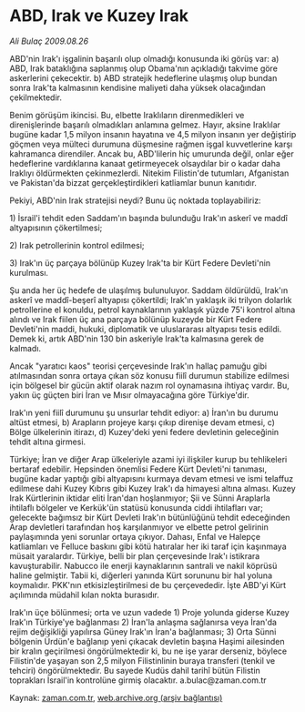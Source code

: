 # ABD, Irak ve Kuzey Irak

*Ali Bulaç 2009.08.26*

<tr><td class="metin" colspan="2" style="padding-top: 20px; padding-left: 5px; padding-right: 10px;">ABD'nin Irak'ı işgalinin başarılı olup olmadığı konusunda iki görüş var: a) ABD, Irak bataklığına saplanmış olup Obama'nın açıkladığı takvime göre askerlerini çekecektir. b) ABD stratejik hedeflerine ulaşmış olup bundan sonra Irak'ta kalmasının kendisine maliyeti daha yüksek olacağından çekilmektedir.</td></tr><tr><td class="metin" colspan="2" style="padding-top: 20px; padding-left: 5px; padding-right: 10px;"><p>Benim görüşüm ikincisi. Bu, elbette Iraklıların direnmedikleri ve direnişlerinde başarılı olmadıkları anlamına gelmez. Hayır, aksine Iraklılar bugüne kadar 1,5 milyon insanın hayatına ve 4,5 milyon insanın yer değiştirip göçmen veya mülteci durumuna düşmesine rağmen işgal kuvvetlerine karşı kahramanca direndiler. Ancak bu, ABD'lilerin hiç umurunda değil, onlar eğer hedeflerine vardıklarına kanaat getirmeyecek olsaydılar bir o kadar daha Iraklıyı öldürmekten çekinmezlerdi. Nitekim Filistin'de tutumları, Afganistan ve Pakistan'da bizzat gerçekleştirdikleri katliamlar bunun kanıtıdır.
<p>Pekiyi, ABD'nin Irak stratejisi neydi? Bunu üç noktada toplayabiliriz:
<p>1) İsrail'i tehdit eden Saddam'ın başında bulunduğu Irak'ın askerî ve maddî altyapısının çökertilmesi;
<p>2) Irak petrollerinin kontrol edilmesi;
<p>3) Irak'ın üç parçaya bölünüp Kuzey Irak'ta bir Kürt Federe Devleti'nin kurulması.
<p>Şu anda her üç hedefe de ulaşılmış bulunuluyor. Saddam öldürüldü, Irak'ın askerî ve maddî-beşerî altyapısı çökertildi; Irak'ın yaklaşık iki trilyon dolarlık petrollerine el konuldu, petrol kaynaklarının yaklaşık yüzde 75'i kontrol altına alındı ve Irak fiilen üç ana parçaya bölünüp kuzeyde bir Kürt Federe Devleti'nin maddi, hukuki, diplomatik ve uluslararası altyapısı tesis edildi. Demek ki, artık ABD'nin 130 bin askeriyle Irak'ta kalmasına gerek de kalmadı.
<p>Ancak "yaratıcı kaos" teorisi çerçevesinde Irak'ın hallaç pamuğu gibi atılmasından sonra ortaya çıkan söz konusu fiilî durumun stabilize edilmesi için bölgesel bir gücün aktif olarak nazım rol oynamasına ihtiyaç vardır. Bu, yakın üç güçten biri İran ve Mısır olmayacağına göre Türkiye'dir.
<p>Irak'ın yeni fiilî durumunu şu unsurlar tehdit ediyor: a) İran'ın bu durumu altüst etmesi, b) Arapların projeye karşı çıkıp direnişe devam etmesi, c) Bölge ülkelerinin itirazı, d) Kuzey'deki yeni federe devletinin geleceğinin tehdit altına girmesi.
<p>Türkiye; İran ve diğer Arap ülkeleriyle azami iyi ilişkiler kurup bu tehlikeleri bertaraf edebilir. Hepsinden önemlisi Federe Kürt Devleti'ni tanıması, bugüne kadar yaptığı gibi altyapısını kurmaya devam etmesi ve ismi telaffuz edilmese dahi Kuzey Kıbrıs gibi Kuzey Irak'ı da himayesi altına alması. Kuzey Irak Kürtlerinin iktidar eliti İran'dan hoşlanmıyor; Şii ve Sünni Araplarla ihtilaflı bölgeler ve Kerkük'ün statüsü konusunda ciddi ihtilafları var; gelecekte bağımsız bir Kürt Devleti Irak'ın bütünlüğünü tehdit edeceğinden Arap devletleri tarafından hoş karşılanmıyor ve elbette petrol gelirinin paylaşımında yeni sorunlar ortaya çıkıyor. Dahası, Enfal ve Halepçe katliamları ve Felluce baskını gibi kötü hatıralar her iki taraf için kaşınmaya müsait yaralardır. Türkiye, belli bir plan çerçevesinde Irak'ı istikrara kavuşturabilir. Nabucco ile enerji kaynaklarının santrali ve nakil köprüsü haline gelmiştir. Tabii ki, diğerleri yanında Kürt sorununu bir hal yoluna koymalıdır. PKK'nın etkisizleştirilmesi de bu çerçevededir. İşte ABD'yi Kürt açılımında müdahil kılan nokta burasıdır.
<p>Irak'ın üçe bölünmesi; orta ve uzun vadede 1) Proje yolunda giderse Kuzey Irak'ın Türkiye'ye bağlanması 2) İran'la anlaşma sağlanırsa veya İran'da rejim değişikliği yapılırsa Güney Irak'ın İran'a bağlanması; 3) Orta Sünni bölgenin Ürdün'e bağlanıp yeni çıkacak devletin başına Haşimi ailesinden bir kralın geçirilmesi öngörülmektedir ki, bu ne işe yarar derseniz, böylece Filistin'de yaşayan son 2,5 milyon Filistinlinin buraya transferi (tenkil ve tehciri) öngörülmektedir. Bu sayede Kudüs dahil tarihî bütün Filistin toprakları İsrail'in kontrolüne girmiş olacaktır. a.bulac@zaman.com.tr <br/></p></p></p></p></p></p></p></p></p></p></td></tr>

Kaynak: [zaman.com.tr](http://zaman.com.tr/yazar.do?yazino=884644), [web.archive.org (arşiv bağlantısı)](http://web.archive.org/web/20090908022822/http://www.zaman.com.tr:80/yazar.do?yazino=884644)
